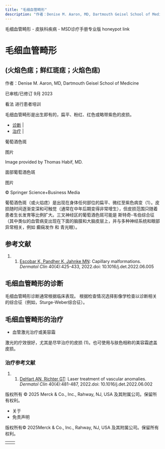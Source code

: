 ```yaml
---
title: "毛细血管畸形"
description: "作者：Denise M. Aaron, MD, Dartmouth Geisel School of Medicine"
---
```


﻿毛细血管畸形 \- 皮肤科疾病 \- MSD诊疗手册专业版 honeypot link

# 毛细血管畸形

## (火焰色痣；鲜红斑痣；火焰色痣)

作者：Denise M. Aaron, MD, Dartmouth Geisel School of Medicine

已审核/已修订 9月 2023

看法 进行患者培训

毛细血管畸形是出生即有的，扁平、粉红、红色或略带紫色的皮损。

- [诊断](#诊断_v37665455_zh) \|
- [治疗](#治疗_v26525114_zh) \|

葡萄酒色斑



图片

Image provided by Thomas Habif, MD.

面部葡萄酒色斑



图片

© Springer Science+Business Media

葡萄酒色斑（或火焰痣）是出现在身体任何部位的扁平、微红至紫色病变（1）。皮损随时间逐渐变深和可触觉（通常在中年后期变得非常增生），但皮损范围只随着患者生长发育等比例扩大。三叉神经区的葡萄酒色斑可能是 斯特奇-韦伯综合征 （其中类似的血管病变出现在下面的脑膜和大脑皮层上，并与多种神经系统和眼部异常相关，例如 癫痫发作 和 青光眼）。

## 参考文献

1. 1. [Escobar K, Pandher K, Jahnke MN](https://pubmed.ncbi.nlm.nih.gov/36243429/): Capillary malformations. _Dermatol Clin_ 40(4):425-433, 2022.doi: 10.1016/j.det.2022.06.005


## 毛细血管畸形的诊断

毛细血管畸形诊断通常根据临床表现。 根据检查情况选择影像学检查以诊断相关的综合征（例如，Sturge-Weber综合征）。

## 毛细血管畸形的治疗

- 血管激光治疗或美容霜


激光的疗效很好，尤其是尽早治疗的皮损 (1)。也可使用与肤色相称的美容霜遮盖皮损。

### 治疗参考文献

1. 1. [DeHart AN, Richter GT](https://pubmed.ncbi.nlm.nih.gov/36243435/): Laser treatment of vascular anomalies. _Dermatol Clin_ 40(4):481-487, 2022.doi: 10.1016/j.det.2022.06.002




版权所有 © 2025
Merck & Co., Inc., Rahway, NJ, USA 及其附属公司。保留所有权利。

- 关于
- 免责声明

版权所有© 2025Merck & Co., Inc., Rahway, NJ, USA 及其附属公司。保留所有权利。

|     |     |
| --- | --- |
|  |  |